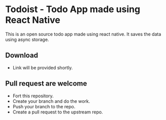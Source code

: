 # Todoist - Todo App made using React Native
This is an open source todo app made using react native. It saves the data using async storage.

## Download
- Link will be provided shortly.

## Pull request are welcome
- Fort this repository.
- Create your branch and do the work.
- Push your branch to the repo.
- Create a pull request to the upstream repo.
